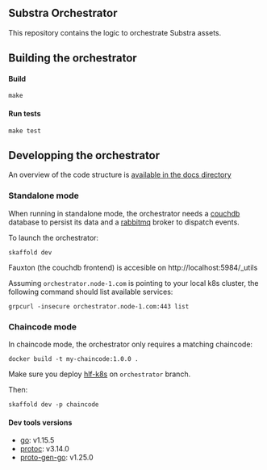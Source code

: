 ## Substra Orchestrator

This repository contains the logic to orchestrate Substra assets.

## Building the orchestrator

#### Build

`make`

#### Run tests

`make test`

## Developping the orchestrator

An overview of the code structure is [available in the docs directory](./docs/architecture.md)

### Standalone mode

When running in standalone mode, the orchestrator needs a [couchdb](https://couchdb.apache.org/)
database to persist its data and a [rabbitmq](https://www.rabbitmq.com/) broker to dispatch events.

To launch the orchestrator:
```
skaffold dev
```

Fauxton (the couchdb frontend) is accesible on http://localhost:5984/_utils

Assuming `orchestrator.node-1.com` is pointing to your local k8s cluster, the following command should list available services:
```
grpcurl -insecure orchestrator.node-1.com:443 list
```

### Chaincode mode

In chaincode mode, the orchestrator only requires a matching chaincode:

```
docker build -t my-chaincode:1.0.0 .
```

Make sure you deploy [hlf-k8s](https://github.com/SubstraFoundation/hlf-k8s) on `orchestrator` branch.

Then:
```
skaffold dev -p chaincode
```

#### Dev tools versions

- [go](https://golang.org/): v1.15.5
- [protoc](https://github.com/protocolbuffers/protobuf): v3.14.0
- [proto-gen-go](https://grpc.io/docs/languages/go/quickstart/#prerequisites): v1.25.0
